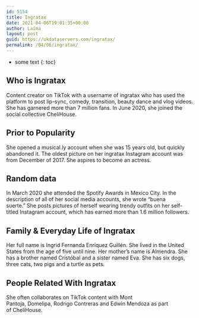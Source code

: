 ```yaml
---
id: 5154
title: Ingratax
date: 2021-04-06T19:01:35+00:00
author: Laima
layout: post
guid: https://ukdataservers.com/ingratax/
permalink: /04/06/ingratax/
---
```


* some text
{: toc}


## Who is Ingratax
                  
                  
                  
Content creator on TikTok with a username of ingratax who has used the platform to post lip-sync, comedy, transition, beauty dance and vlog videos. She has garnered more than 7 million fans. In June 2020, she joined the social collective CheliHouse.
                  
              
            
              
            
                
                
                
## Prior to Popularity
                  
                  
                  
She opened a musical.ly account when she was 15 years old, but quickly abandoned it. The oldest picture on her ingratax Instagram account was from December of 2017. She aspires to become an actress.
                  
              
            
              
            
                
                
                
## Random data
                  
                  
                  
In March 2020 she attended the Spotify Awards in Mexico City. In the description of all of her social media accounts, she wrote &#8220;buena suerte.&#8221; She posts pictures of herself wearing trendy outfits on her self-titled Instagram account, which has earned more than 1.6 million followers.
                  
              
            
              
            
                
                
                
## Family & Everyday Life of Ingratax
                  
                  
                  
Her full name is Ingrid Fernanda Enríquez Guillén. She lived in the United States from the age of five until nine. Her mother&#8217;s name is Almendra. She has a brother named Cristóbal and a sister named Eva. She has six dogs, three cats, two pigs and a turtle as pets. 
                  
              
            
              
            
                
                
                
## People Related With Ingratax
                  
                  
                  
She often collaborates on TikTok content with Mont Pantoja, Domelipa, Rodrigo Contreras and Edwin Mendoza as part of CheliHouse. 
                  
              
            
              
            
                
              
            
              
              
            
            
              
            
          
          
          